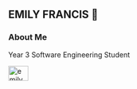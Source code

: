 ## EMILY FRANCIS 👋

<h3>About Me</h3>
<p>Year 3 Software Engineering Student</p>

<img align="left" src="https://raw.githubusercontent.com/rahuldkjain/github-profile-readme-generator/master/src/images/icons/Social/linked-in-alt.svg" alt="emily francis" height="30" width="40" />
<p align="left">
<a href="https://www.linkedin.com/in/emily-francis-072419312/" target="Emily Francis"></a>
</p>
